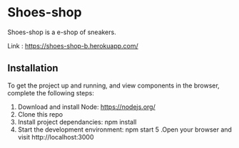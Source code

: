 # Shoes-shop

Shoes-shop is a e-shop of sneakers.

Link : https://shoes-shop-b.herokuapp.com/

## Installation
To get the project up and running, and view components in the browser, complete the following steps:

  1. Download and install Node: https://nodejs.org/
  2. Clone this repo
  3. Install project dependancies: npm install
  4. Start the development environment: npm start
  5 .Open your browser and visit http://localhost:3000
